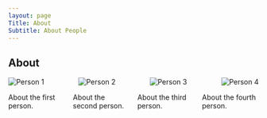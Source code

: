 ```yaml
---
layout: page
Title: About
Subtitle: About People
---
```


## About

<div style="
  display: flex;
  justify-content: space-between;  /* equal space between items */
  align-items: center;             /* vertical centering if your images differ in height */
  flex-wrap: wrap;                 /* (optional) stack on narrow screens */
">
  <img src="assets/img/404-southpark.jpg" alt="Person 1" style="max-width: 23%; height: auto;"/>
  <img src="/assets/img/avatar-icon.jpg" alt="Person 2" style="max-width: 23%; height: auto;"/>
  <img src="/assets/img/path.jpg" alt="Person 3" style="max-width: 23%; height: auto;"/>
  <img src="/assets/img/404-southpark.jpg" alt="Person 4" style="max-width: 23%; height: auto;"/>
</div>

<div style="
  display: flex;
  gap: 1rem;          /* space between columns */
  flex-wrap: wrap;    /* make it responsive on small screens */
">
  <div style="flex: 1 1 0; min-width: 0;">
    <!-- Column 1 content -->
    <p>About the first person.</p>
  </div>
  <div style="flex: 1 1 0; min-width: 0;">
    <!-- Column 2 content -->
    <p>About the second person.</p>
  </div>
  <div style="flex: 1 1 0; min-width: 0;">
    <!-- Column 3 content -->
    <p>About the third person.</p>
  </div>
  <div style="flex: 1 1 0; min-width: 0;">
    <!-- Column 4 content -->
    <p>About the fourth person.</p>
  </div>
</div>
